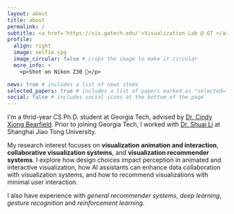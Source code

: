 ```yaml
---
layout: about
title: about
permalink: /
subtitle: <a href='https://vis.gatech.edu/'>Visualization Lab @ GT </a>, Atlanta | Georgia | USA
profile:
  align: right
  image: selfie.jpg
  image_circular: false # crops the image to make it circular
  more_info: >
    <p>Shot on Nikon Z30 📸</p>

news: true # includes a list of news items
selected_papers: true # includes a list of papers marked as "selected={true}"
social: false # includes social icons at the bottom of the page
---
```

I'm a thrid-year CS Ph.D. student at Georgia Tech, advised by <a href='https://cyxiong.com/'>Dr. Cindy Xiong Bearfield</a>. Prior to joining Georgia Tech, I worked with <a href='https://shuaili8.github.io/'>Dr. Shuai Li</a> at Shanghai Jiao Tong University.

My research interest focuses on **visualization animation and interaction**, **collaborative visualization systems**, and **visualization recommender systems**. I explore how design choices impact perception in animated and interactive visualization, how AI assistants can enhance data collaboration with visualization systems, and how to recommend visualizations with minimal user interaction.

I also have experience with *general recommender systems*, *deep learning*, *gesture recognition* and *reinforcement learning*.
